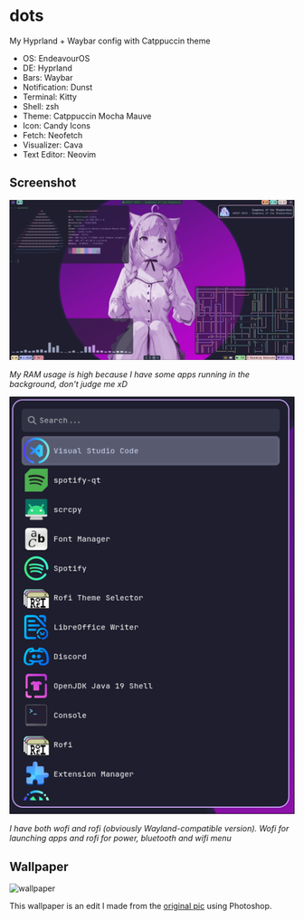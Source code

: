 # dots
My Hyprland + Waybar config with Catppuccin theme

- OS: EndeavourOS
- DE: Hyprland
- Bars: Waybar
- Notification: Dunst
- Terminal: Kitty
- Shell: zsh
- Theme: Catppuccin Mocha Mauve
- Icon: Candy Icons
- Fetch: Neofetch
- Visualizer: Cava
- Text Editor: Neovim

## Screenshot
![screenshot](Pictures/screenshot.png)

*My RAM usage is high because I have some apps running in the background, don't judge me xD*

![wofi](Pictures/wofi.png)

*I have both wofi and rofi (obviously Wayland-compatible version). Wofi for launching apps and rofi for power, bluetooth and wifi menu*

## Wallpaper
![wallpaper](dots/Assets/Aqua.png)

This wallpaper is an edit I made from the [original pic](https://www.pixiv.net/en/artworks/106654974) using Photoshop.
